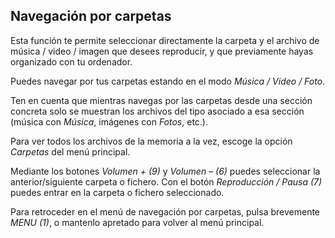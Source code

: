 ## Navegación por carpetas

Esta función te permite seleccionar directamente la carpeta y el archivo de música / video / imagen que desees reproducir, y que previamente hayas organizado con tu ordenador.

Puedes navegar por tus carpetas estando en el modo *Música / Video / Foto*. 

Ten en cuenta que mientras navegas por las carpetas desde una sección concreta solo se muestran los archivos del tipo asociado a esa sección (música con *Música*, imágenes con *Fotos*, etc.). 

Para ver todos los archivos de la memoria a la vez, escoge la opción *Carpetas* del menú principal.

Mediante los botones *Volumen + (9)* y *Volumen – (6)* puedes seleccionar la anterior/siguiente carpeta o fichero. Con el botón *Reproducción / Pausa (7)*  puedes entrar en la carpeta o fichero seleccionado.

Para retroceder en el menú de navegación por carpetas, pulsa brevemente *MENU (1)*, o mantenlo apretado para volver al menú principal.



